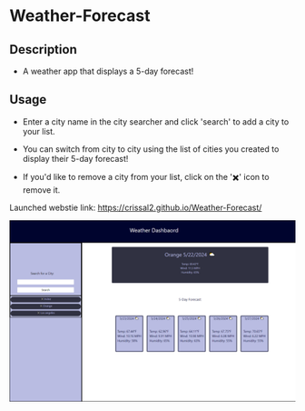 # Weather-Forecast

## Description

- A weather app that displays a 5-day forecast!


## Usage

- Enter a city name in the city searcher and click 'search' to add a city to your list.

- You can switch from city to city using the list of cities you created to display their 5-day forecast!

- If you'd like to remove a city from your list, click on the '✖️' icon to remove it.

Launched webstie link: https://crissal2.github.io/Weather-Forecast/

![Webpage Preview](./assets/img/Weather-Forecast.png)

